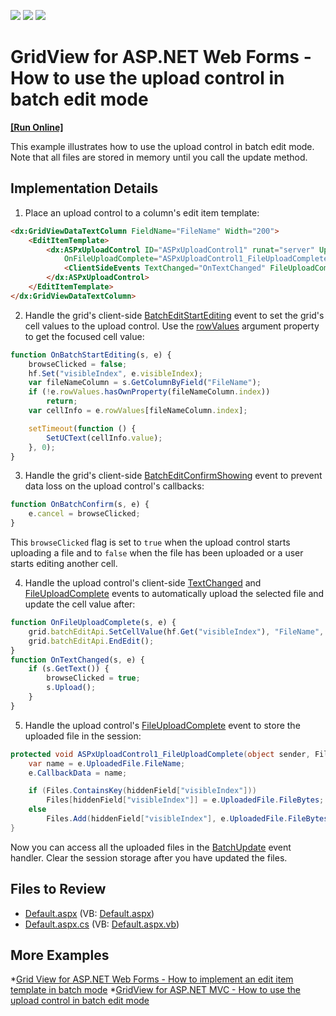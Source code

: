 <!-- default badges list -->
![](https://img.shields.io/endpoint?url=https://codecentral.devexpress.com/api/v1/VersionRange/128532872/16.2.6%2B)
[![](https://img.shields.io/badge/Open_in_DevExpress_Support_Center-FF7200?style=flat-square&logo=DevExpress&logoColor=white)](https://supportcenter.devexpress.com/ticket/details/T191652)
[![](https://img.shields.io/badge/📖_How_to_use_DevExpress_Examples-e9f6fc?style=flat-square)](https://docs.devexpress.com/GeneralInformation/403183)
<!-- default badges end -->

# GridView for ASP.NET Web Forms - How to use the upload control in batch edit mode
<!-- run online -->
**[[Run Online]](https://codecentral.devexpress.com/t191652/)**
<!-- run online end -->

This example illustrates how to use the upload control in batch edit mode. Note that all files are stored in memory until you call the update method.


## Implementation Details

1. Place an upload control to a column's edit item template:

```aspx
<dx:GridViewDataTextColumn FieldName="FileName" Width="200">
    <EditItemTemplate>
        <dx:ASPxUploadControl ID="ASPxUploadControl1" runat="server" UploadMode="Advanced" Width="280px" ClientInstanceName="uc" FileUploadMode="OnPageLoad"
            OnFileUploadComplete="ASPxUploadControl1_FileUploadComplete">
            <ClientSideEvents TextChanged="OnTextChanged" FileUploadComplete="OnFileUploadComplete" />
        </dx:ASPxUploadControl>
    </EditItemTemplate>
</dx:GridViewDataTextColumn>

```

2. Handle the grid's client-side [BatchEditStartEditing](https://docs.devexpress.com/AspNet/js-ASPxClientGridView.BatchEditStartEditing) event to set the grid's cell values to the upload control. Use the [rowValues](https://docs.devexpress.com/AspNet/js-ASPxClientGridViewBatchEditStartEditingEventArgs.rowValues) argument property to get the focused cell value:

```js
function OnBatchStartEditing(s, e) {
    browseClicked = false;
    hf.Set("visibleIndex", e.visibleIndex);
    var fileNameColumn = s.GetColumnByField("FileName");
    if (!e.rowValues.hasOwnProperty(fileNameColumn.index))
        return;
    var cellInfo = e.rowValues[fileNameColumn.index];

    setTimeout(function () {
        SetUCText(cellInfo.value);
    }, 0);            
}
```

3. Handle the grid's client-side [BatchEditConfirmShowing](https://docs.devexpress.com/AspNet/js-ASPxClientGridView.BatchEditConfirmShowing) event to prevent data loss on the upload control's callbacks:

```js
function OnBatchConfirm(s, e) {
    e.cancel = browseClicked;
}
```

This `browseClicked` flag is set to `true` when the upload control starts uploading a file and to `false` when the file has been uploaded or a user starts editing another cell.


4. Handle the upload control's client-side [TextChanged](https://docs.devexpress.com/AspNet/js-ASPxClientUploadControl.TextChanged) and [FileUploadComplete](https://docs.devexpress.com/AspNet/js-ASPxClientUploadControl.FileUploadComplete) events to automatically upload the selected file and update the cell value after:

```js
function OnFileUploadComplete(s, e) {
    grid.batchEditApi.SetCellValue(hf.Get("visibleIndex"), "FileName", e.callbackData);
    grid.batchEditApi.EndEdit();
}
function OnTextChanged(s, e) {
    if (s.GetText()) {
        browseClicked = true;
        s.Upload();
    }
}
```

5. Handle the upload control's [FileUploadComplete](https://docs.devexpress.com/AspNet/DevExpress.Web.ASPxUploadControl.FileUploadComplete) event to store the uploaded file in the session:

```cs
protected void ASPxUploadControl1_FileUploadComplete(object sender, FileUploadCompleteEventArgs e) {
    var name = e.UploadedFile.FileName;
    e.CallbackData = name;

    if (Files.ContainsKey(hiddenField["visibleIndex"]))
        Files[hiddenField["visibleIndex"]] = e.UploadedFile.FileBytes;
    else
        Files.Add(hiddenField["visibleIndex"], e.UploadedFile.FileBytes);
}

```

Now you can access all the uploaded files in the [BatchUpdate](https://docs.devexpress.com/AspNet/DevExpress.Web.ASPxGridBase.BatchUpdate) event handler. Clear the session storage after you have updated the files.

## Files to Review

* [Default.aspx](./CS/Default.aspx) (VB: [Default.aspx](./VB/Default.aspx))
* [Default.aspx.cs](./CS/Default.aspx.cs) (VB: [Default.aspx.vb](./VB/Default.aspx.vb))

## More Examples

*[Grid View for ASP.NET Web Forms - How to implement an edit item template in batch mode](https://github.com/DevExpress-Examples/asp-net-web-forms-grid-edit-item-template-in-batch-mode)
*[GridView for ASP.NET MVC - How to use the upload control in batch edit mode](https://github.com/DevExpress-Examples/asp-net-mvc-grid-use-upload-control-in-batch-edit-mode)


